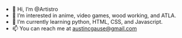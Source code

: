 - 👋 Hi, I’m @Artistro
- 👀 I’m interested in anime, video games, wood working, and ATLA.
- 🌱 I’m currently learning python, HTML, CSS, and Javascript.
- 📫 You can reach me at austincgause@gmail.com

<!---
Artistro/Artistro is a ✨ special ✨ repository because its `README.md` (this file) appears on your GitHub profile.
You can click the Preview link to take a look at your changes.
--->
